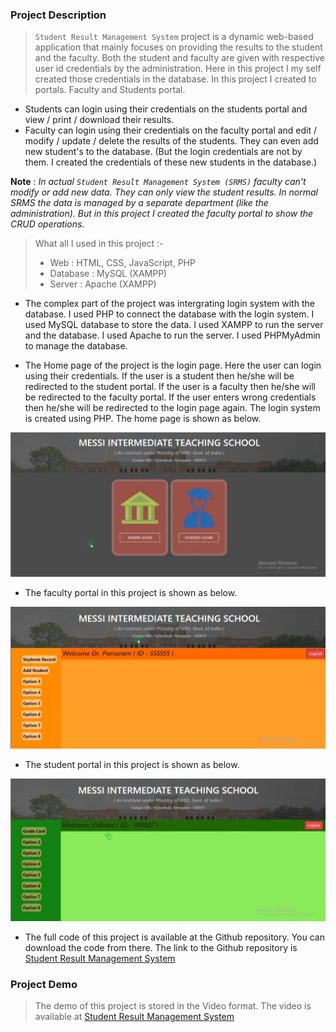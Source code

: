 ### Project Description

> `Student Result Management System` project is a dynamic web-based application that mainly focuses on providing the results to the student and the faculty. Both the student and faculty are given with respective user id credentials by the administration. Here in this project I my self created those credentials in the database. In this project I created to portals. Faculty and Students portal.

+ Students can login using their credentials on the students portal and view / print / download their results.
+ Faculty can login using their credentials on the faculty portal and edit / modify / update / delete the results of the students. They can even add new student's to the database. (But the login credentials are not by them. I created the credentials of these new students in the database.)

**Note** : *In actual `Student Result Management System (SRMS)` faculty can't modify or add new data. They can only view the student results. In normal SRMS the data is managed by a separate department (like the administration). But in this project I created the faculty portal to show the CRUD operations.*

> What all I used in this project :-
> + Web : HTML, CSS, JavaScript, PHP
> + Database : MySQL (XAMPP)
> + Server : Apache (XAMPP)

- The complex part of the project was intergrating login system with the database. I used PHP to connect the database with the login system. I used MySQL database to store the data. I used XAMPP to run the server and the database. I used Apache to run the server. I used PHPMyAdmin to manage the database.

- The Home page of the project is the login page. Here the user can login using their credentials. If the user is a student then he/she will be redirected to the student portal. If the user is a faculty then he/she will be redirected to the faculty portal. If the user enters wrong credentials then he/she will be redirected to the login page again. The login system is created using PHP. The home page is shown as below.

![Home Page](https://github.com/mnk17arts/Student-Result-Management-System/blob/main/bits/img/ss0.png?raw=true)

- The faculty portal in this project is shown as below.

![Faculty Portal](https://github.com/mnk17arts/Student-Result-Management-System/blob/main/bits/img/ss2.png?raw=true)

- The student portal in this project is shown as below.

![Student Portal](https://github.com/mnk17arts/Student-Result-Management-System/blob/main/bits/img/ss1.png?raw=true)


- The full code of this project is available at the Github repository. You can download the code from there. The link to the Github repository is [Student Result Management System](https://github.com/mnk17arts/Student-Result-Management-System)

### Project Demo

> The demo of this project is stored in the Video format. The video is available at [Student Result Management System](https://user-images.githubusercontent.com/71878747/211599480-31538bf5-184e-42fb-8507-bfa524427735.mp4)